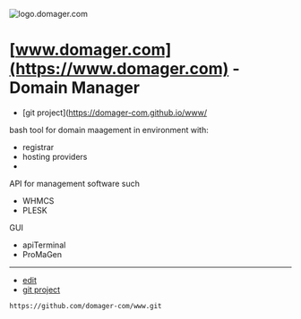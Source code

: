 ![logo.domager.com](https://domager-com.github.io/logo/1/cover.png)

# [www.domager.com](https://www.domager.com) - Domain Manager

+ [git project](https://domager-com.github.io/www/

bash tool for domain maagement in environment with:

+ registrar
+ hosting providers
+ 


API for management software such
+ WHMCS
+ PLESK

GUI
+ apiTerminal
+ ProMaGen


---
+ [edit](https://github.com/domager-com/www/edit/main/README.md)
+ [git project](https://github.com/domager-com/)

```
https://github.com/domager-com/www.git
```
